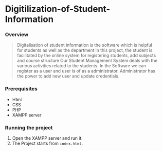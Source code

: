 # Digitilization-of-Student-Information

### Overview
> Digitalisation of student information is the software which is helpful for students as well as the department In this project, the student is facilitated by the online system for registering students, add subjects and course structure Our Student Management System deals with the various activities related to the students.
In the Software we can register as a user and user is of as a administrator. Administrator has the power to add new user and update credentials.

### Prerequisites
* Html
* CSS
* PHP
* XAMPP server
### Running the project
1. Open the XAMPP server and run it.
2. The Project starts from `index.html`.
